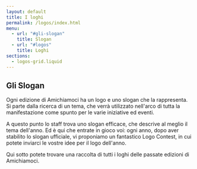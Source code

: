 ```yaml
---
layout: default
title: I loghi
permalink: /logos/index.html
menu:
  - url: "#gli-slogan"
    title: Slogan
  - url: "#logos"
    title: Loghi
sections:
  - logos-grid.liquid
---
```


## Gli Slogan

Ogni edizione di Amichiamoci ha un logo e uno slogan che
la rappresenta. Si parte dalla ricerca di un tema, che
verrà utilizzato nell'arco di tutta la
manifestazione come spunto per le varie iniziative ed
eventi.

A questo punto lo staff trova uno slogan efficace, che
descrive al meglio il tema dell'anno. Ed è qui che
entrate in gioco voi: ogni anno, dopo aver stabilito lo
slogan ufficiale, vi proponiamo un fantastico Logo
Contest, in cui potete inviarci le vostre idee per il
logo dell'anno.

Qui sotto potete trovare una raccolta di tutti i loghi
delle passate edizioni di Amichiamoci.